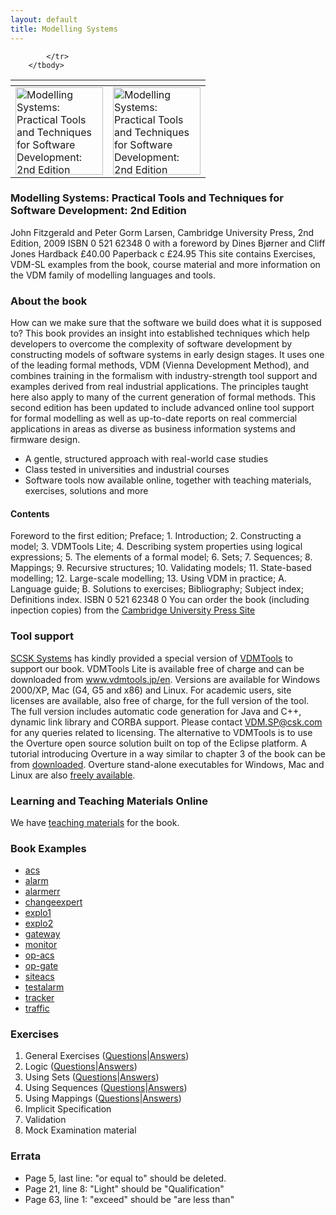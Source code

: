 ```yaml
---
layout: default
title: Modelling Systems
---
```


<table>
        <thead>
            <tr>
                <th></th>
                <th></th>
            </tr>
        </thead>
        <tbody>
            <tr>
                <td><a href="{{ site.url }}/publications/books/ms2/"> <img src="{{ site.url }}/publications/books/ms2.jpg" height="140" alt="Modelling Systems: Practical Tools and Techniques for Software Development: 2nd Edition"> </a></td>
				<td><a href="{{ site.url }}/publications/books/ms2/"> <img src="{{ site.url }}/publications/books/ms2-jp.png" height="140" alt="Modelling Systems: Practical Tools and Techniques for Software Development: 2nd Edition"> </a></td>
 
            </tr>
        </tbody>
</table>

### Modelling Systems: Practical Tools and Techniques for Software Development: 2nd Edition

John Fitzgerald and Peter Gorm Larsen, Cambridge University Press, 2nd Edition, 2009 ISBN 0 521 62348 0 with a foreword by Dines Bjørner and Cliff Jones Hardback £40.00 Paperback c £24.95
This site contains Exercises, VDM-SL examples from the book, course material and more information on the VDM family of modelling languages and tools.


### About the book

How can we make sure that the software we build does what it is supposed to? This book provides an insight into established techniques which help developers to overcome the complexity of software development by constructing models of software systems in early design stages. It uses one of the leading formal methods, VDM (Vienna Development Method), and combines training in the formalism with industry-strength tool support and examples derived from real industrial applications. The principles taught here also apply to many of the current generation of formal methods. This second edition has been updated to include advanced online tool support for formal modelling as well as up-to-date reports on real commercial applications in areas as diverse as business information systems and firmware design.

 * A gentle, structured approach with real-world case studies
 * Class tested in universities and industrial courses
 * Software tools now available online, together with teaching materials, exercises, solutions and more
 
#### Contents
 
 Foreword to the first edition; Preface; 1. Introduction; 2. Constructing a model; 3. VDMTools Lite; 4. Describing system properties using logical expressions; 5. The elements of a formal model; 6. Sets; 7. Sequences; 8. Mappings; 9. Recursive structures; 10. Validating models; 11. State-based modelling; 12. Large-scale modelling; 13. Using VDM in practice; A. Language guide; B. Solutions to exercises; Bibliography; Subject index; Definitions index. ISBN 0 521 62348 0
You can order the book (including inpection copies) from the [Cambridge University Press Site](http://www.cambridge.org/uk/catalogue/catalogue.asp?isbn=9780521899116)

### Tool support

[SCSK Systems](http://www.csk.com/) has kindly provided a special version of [VDMTools]({{site.url}}/publications/books/vdmtools.html) to support our book. VDMTools Lite is available free of charge and can be downloaded from www.vdmtools.jp/en. Versions are available for Windows 2000/XP, Mac (G4, G5 and x86) and Linux. For academic users, site licenses are available, also free of charge, for the full version of the tool. The full version includes automatic code generation for Java and C++, dynamic link library and CORBA support. Please contact [VDM.SP@csk.com](mailto:VDM.SP@csk.com) for any queries related to licensing.
The alternative to VDMTools is to use the Overture open source solution built on top of the Eclipse platform. A tutorial introducing Overture in a way similar to chapter 3 of the book can be from [downloaded]({{site.url}}/documentation/manuals.html). Overture stand-alone executables for Windows, Mac and Linux are also [freely available]({{site.url}}/download/).

### Learning and Teaching Materials Online

We have [teaching materials]({{site.url}}/publications/training/) for the book.

### Book Examples

* [acs]({{site.url}}/publications/books/ms2/examples/acs.vdm)
* [alarm]({{site.url}}/publications/books/ms2/examples/alarm.vdm)
* [alarmerr]({{site.url}}/publications/books/ms2/examples/alarmerr.vdm)
* [changeexpert]({{site.url}}/publications/books/ms2/examples/changeexpert.vdm)
* [explo1]({{site.url}}/publications/books/ms2/examples/explo1.vdm)
* [explo2]({{site.url}}/publications/books/ms2/examples/explo2.vdm)
* [gateway]({{site.url}}/publications/books/ms2/examples/gateway.vdm)
* [monitor]({{site.url}}/publications/books/ms2/examples/monitor.vdm)
* [op-acs]({{site.url}}/publications/books/ms2/examples/op-acs.vdm)
* [op-gate]({{site.url}}/publications/books/ms2/examples/op-gate.vdm)
* [siteacs]({{site.url}}/publications/books/ms2/examples/siteacs.vdm)
* [testalarm]({{site.url}}/publications/books/ms2/examples/testalarm.vdm)
* [tracker]({{site.url}}/publications/books/ms2/examples/tracker.vdm)
* [traffic]({{site.url}}/publications/books/ms2/examples/traffic.vdm)

### Exercises

1. General Exercises ([Questions]({{site.url}}/publications/books/ms2/exercises/general-questions.html)|[Answers]({{site.url}}/publications/books/ms2/exercises/general-answers.html))
2. Logic ([Questions]({{site.url}}/publications/books/ms2/exercises/logic-questions.html)|[Answers]({{site.url}}/publications/books/ms2/exercises/logic-answers.html))
3. Using Sets ([Questions]({{site.url}}/publications/books/ms2/exercises/sets-questions.html)|[Answers]({{site.url}}/publications/books/ms2/exercises/sets-answers.html))
4. Using Sequences ([Questions]({{site.url}}/publications/books/ms2/exercises/sequences-questions.html)|[Answers]({{site.url}}/publications/books/ms2/exercises/sequences-answers.html))
5. Using Mappings ([Questions]({{site.url}}/publications/books/ms2/exercises/mappings-questions.html)|[Answers]({{site.url}}/publications/books/ms2/exercises/mappings-answers.html))
6. Implicit Specification
7. Validation
8. Mock Examination material

### Errata

* Page 5, last line: "or equal to" should be deleted.
* Page 21, line 8: "Light" should be "Qualification"
* Page 63, line 1: "exceed" should be "are less than"
